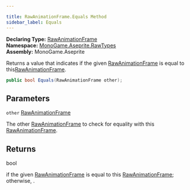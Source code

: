 ```yaml
---

title: RawAnimationFrame.Equals Method
sidebar_label: Equals
---
```

**Declaring Type:** [RawAnimationFrame](../)  
**Namespace:** [MonoGame.Aseprite.RawTypes](../../)  
**Assembly:** MonoGame.Aseprite

Returns a value that indicates if the given [RawAnimationFrame](../) is equal to this[RawAnimationFrame](../).

```csharp
public bool Equals(RawAnimationFrame other);
```

## Parameters

`other`  [RawAnimationFrame](../)

The other [RawAnimationFrame](../) to check for equality with this [RawAnimationFrame](../).

## Returns

bool

 if the given [RawAnimationFrame](../) is equal to this [RawAnimationFrame](../); otherwise, .


